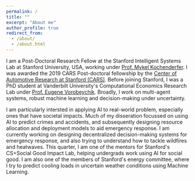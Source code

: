 ```yaml
---
permalink: /
title: ""
excerpt: "About me"
author_profile: true
redirect_from: 
  - /about/
  - /about.html
---
```


I am a Post-Doctoral Research Fellow at the Stanford Intelligent Systems Lab at Stanford University, USA, working under [Prof. Mykel Kochenderfer](https://engineering.stanford.edu/people/mykel-kochenderfer). I was awarded the 2019 CARS Post-doctoral fellowship by the [Center of Automotive Research at Stanford (CARS)](https://cars.stanford.edu/). Before joining Stanford, I was a PhD student at Vanderbilt University's Computational Economics Research Lab under [Prof. Eugene Vorobeychik](https://vorobeychik.com/). Broadly, I work on multi-agent systems, robust machine learning and decision-making under uncertainty. 

I am particularly intersted in applying AI to real-world problem, especially ones that have societal impacts. Much of my disseration focussed on using AI to predict crimes and accidents, and subsequently designing resource allocation and deployment models to aid emergency response. I am currently working on designing decentralized decision-making systems for emergency response, and also trying to understand how to tackle wildfires and heatwaves. This quarter, I am one of the mentors for Stanford's CS+Social Good Impact Lab, helping undergrads work using AI for social good. I am also one of the members of Stanford's energy committee, where I try to predict cooling loads in uncertain weather conditions using Machine Learning.

